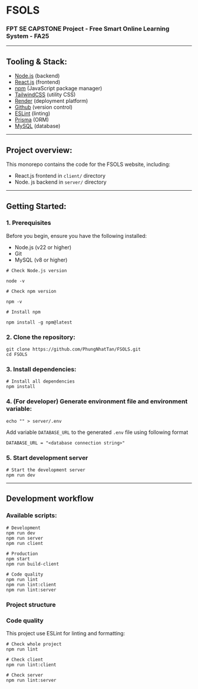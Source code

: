 # FSOLS
### FPT SE CAPSTONE Project - Free Smart Online Learning System - FA25

---

## Tooling & Stack:

- [Node.js](https://nodejs.org/en) (backend)
- [React.js](https://react.dev/) (frontend)
- [npm](https://www.npmjs.com/) (JavaScript package manager)
- [TailwindCSS](https://tailwindcss.com/) (utility CSS)
- [Render](https://render.com/) (deployment platform)
- [Github](https://github.com) (version control)
- [ESLint](https://eslint.org/) (linting)
- [Prisma](https://www.prisma.io/mySQL) (ORM)
- [MySQL](https://www.mysql.com/) (database)

---

## Project overview:

This monorepo contains the code for the FSOLS website, including:
- React.js frontend in `client/` directory
- Node. js backend in `server/` directory

---

## Getting Started:

### 1. Prerequisites

Before you begin, ensure you have the following installed:

- Node.js (v22 or higher)
- Git
- MySQL (v8 or higher)

```
# Check Node.js version

node -v

# Check npm version

npm -v

# Install npm

npm install -g npm@latest
```

### 2. Clone the repository:

```
git clone https://github.com/PhungNhatTan/FSOLS.git
cd FSOLS
```

### 3. Install dependencies:

```
# Install all dependencies
npm install
```

### 4. (For developer) Generate environment file and environment variable:
```
echo "" > server/.env
```
Add variable `DATABASE_URL` to the generated `.env` file using following format
```
DATABASE_URL = "<database connection string>"
```

### 5. Start development server

```
# Start the development server
npm run dev
```

---

## Development workflow

### Available scripts:

```
# Development
npm run dev
npm run server
npm run client

# Production
npm start
npm run build-client

# Code quality
npm run lint
npm run lint:client
npm run lint:server
```

### Project structure

### Code quality

This project use ESLint for linting and formatting:

```
# Check whole project
npm run lint

# Check client
npm run lint:client

# Check server
npm run lint:server
```